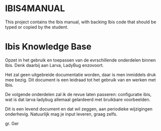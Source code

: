 # IBIS4MANUAL

This project contains the Ibis manual, with backing Ibis code that should be typed or copied by the student.

# Ibis Knowledge Base

Opzet in het gebruik en toepassen van de evrschillende onderdelen binnen Ibis. 
Denk daarbij aan Larva, LadyBug enzovoort.

Het zal geen uitgebreide documentatie worden, daar is men inmiddels druk mee bezig. 
Dit document is een leidraad tot het gebruik van en werken met Ibis. 

De volgende onderdelen zal ik de revue laten passeren:
configuratie
ibis, wat is dat
larva
ladybug
allemaal gelardeerd met bruikbare voorbeelden.

Dit is een levend document en dat wil zeggen, aan periodieke wijzigingen onderhevig. 
Natuurlijk mag je input leveren, graag zelfs.

gr. Ger

